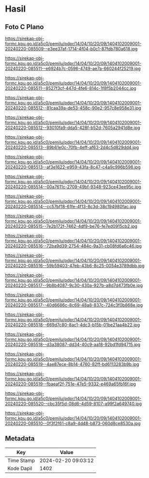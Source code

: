 # Hasil

## Foto C Plano

https://sirekap-obj-formc.kpu.go.id/a5c0/pemilu/pdpr/14/04/10/20/09/1404102009001-20240220-085509--e3ee37af-1714-4f04-b0c1-87fdb780a618.jpg

https://sirekap-obj-formc.kpu.go.id/a5c0/pemilu/pdpr/14/04/10/20/09/1404102009001-20240220-085511--e6924b7c-0596-4749-ae7a-660244f25219.jpg

https://sirekap-obj-formc.kpu.go.id/a5c0/pemilu/pdpr/14/04/10/20/09/1404102009001-20240220-085511--8527f3cf-447d-4fe6-814c-1f8f5b2044cc.jpg

https://sirekap-obj-formc.kpu.go.id/a5c0/pemilu/pdpr/14/04/10/20/09/1404102009001-20240220-085512--81caa39a-de53-458c-90e2-957c8e958e31.jpg

https://sirekap-obj-formc.kpu.go.id/a5c0/pemilu/pdpr/14/04/10/20/09/1404102009001-20240220-085512--93010fa9-dda5-428f-b52d-7605a2941d8e.jpg

https://sirekap-obj-formc.kpu.go.id/a5c0/pemilu/pdpr/14/04/10/20/09/1404102009001-20240220-085513--89b61e0c-70fb-4eff-af63-2d4c5d829dd4.jpg

https://sirekap-obj-formc.kpu.go.id/a5c0/pemilu/pdpr/14/04/10/20/09/1404102009001-20240220-085513--af3e1622-e959-43fa-8c47-c4a9c996b596.jpg

https://sirekap-obj-formc.kpu.go.id/a5c0/pemilu/pdpr/14/04/10/20/09/1404102009001-20240220-085514--00a7611c-2709-49bf-9348-923ce43ee95c.jpg

https://sirekap-obj-formc.kpu.go.id/a5c0/pemilu/pdpr/14/04/10/20/09/1404102009001-20240220-085514--cc57bf18-61fe-4f13-8c3d-38c194980fac.jpg

https://sirekap-obj-formc.kpu.go.id/a5c0/pemilu/pdpr/14/04/10/20/09/1404102009001-20240220-085515--7e2b172f-7462-4df9-be76-fe7ed0915cb2.jpg

https://sirekap-obj-formc.kpu.go.id/a5c0/pemilu/pdpr/14/04/10/20/09/1404102009001-20240220-085516--72ba9d39-2754-484c-9a31-cb08fd6a6c46.jpg

https://sirekap-obj-formc.kpu.go.id/a5c0/pemilu/pdpr/14/04/10/20/09/1404102009001-20240220-085516--59b59403-47eb-43b6-8c25-0054e3789dbb.jpg

https://sirekap-obj-formc.kpu.go.id/a5c0/pemilu/pdpr/14/04/10/20/09/1404102009001-20240220-085517--9b8b4087-9c30-430a-927b-a8d7d473fb0e.jpg

https://sirekap-obj-formc.kpu.go.id/a5c0/pemilu/pdpr/14/04/10/20/09/1404102009001-20240220-085517--40d6686c-8c69-48a8-837c-724c3f0b868e.jpg

https://sirekap-obj-formc.kpu.go.id/a5c0/pemilu/pdpr/14/04/10/20/09/1404102009001-20240220-085518--669d7c80-8ac1-4dc3-b15b-01be21aa4b22.jpg

https://sirekap-obj-formc.kpu.go.id/a5c0/pemilu/pdpr/14/04/10/20/09/1404102009001-20240220-085518--d3a38087-dd34-40c9-aa18-92bd1fd94715.jpg

https://sirekap-obj-formc.kpu.go.id/a5c0/pemilu/pdpr/14/04/10/20/09/1404102009001-20240220-085519--4ae87ece-8b14-4760-82ff-bd6113283b9b.jpg

https://sirekap-obj-formc.kpu.go.id/a5c0/pemilu/pdpr/14/04/10/20/09/1404102009001-20240220-085519--fbaeaf2f-751e-47e5-9332-e469a65fb16f.jpg

https://sirekap-obj-formc.kpu.go.id/a5c0/pemilu/pdpr/14/04/10/20/09/1404102009001-20240220-085520--cbc35f5d-08d6-4d59-8107-a99f2a649740.jpg

https://sirekap-obj-formc.kpu.go.id/a5c0/pemilu/pdpr/14/04/10/20/09/1404102009001-20240220-085510--0f3f2f61-c8a9-4d48-b873-060d8ce8530a.jpg


## Metadata

| Key        | Value               |
| ---------- | ------------------- |
| Time Stamp | 2024-02-20 09:03:12 |
| Kode Dapil | 1402                |



